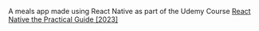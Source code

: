 A meals app made using React Native as part of the Udemy Course [React Native the Practical Guide [2023]](https://www.udemy.com/share/101Wau3@uzlcN4RToRbg9EeErFAwa-n8Cm07GN9SDsXNySTPv3AWpll77IojbERQ0LnhZEh5/)
